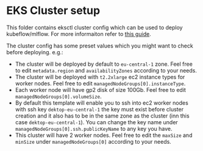 # EKS Cluster setup
This folder contains eksctl cluster config which can be used to deploy kubeflow/mlflow. For more informaiton refer to [this guide](https://discourse.charmhub.io/t/deploying-charmed-mlflow-v2-to-eks/10913).

The cluster config has some preset values which you might want to check before deploying. e.g.:
* The cluster will be deployed by default to `eu-central-1` zone. Feel free to edit `metadata.region` and `availabilityZones` according to your needs.
* The cluster will be deployed with `t2.2xlarge` ec2 instance types for worker nodes. Feel free to edit `managedNodeGroups[0].instanceType`.
* Each worker node will have gp2 disk of size 100Gb. Feel free to edit `managedNodeGroups[0].volumeSize`.
* By default this template will enable you to ssh into ec2 worker nodes with ssh key `dektop-eu-central-1` the key must exist before cluster creation and it also has to be in the same zone as the cluster (inn this case `dektop-eu-central-1`). You can change the key name under `managedNodeGroups[0].ssh.publicKeyName` to any key you have.
* This cluster will have 2 worker nodes. Feel free to edit the `maxSize` and `minSize` under `managedNodeGroups[0]` according to your needs.